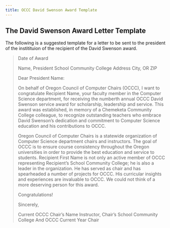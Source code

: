 ```yaml
---
title: OCCC David Swenson Award Template
---
```


## The David Swenson Award Letter Template

The following is a suggested template for a letter to be sent to the president of the institituion of the recipient
of the David Swenson award. 

>Date of Award
>
>Name, President
>School Community College
>Address
>City, OR ZIP
>
>Dear President Name:
>
>On behalf of Oregon Council of Computer Chairs (OCCC), I want to congratulate Recipient Name, your faculty member in the Computer Science department, for receiving the numberth annual OCCC David Swenson service award for scholarship, leadership and service. This award was established, in memory of a Chemeketa Community College colleague, to recognize outstanding teachers who embrace David Swenson’s dedication and commitment to Computer Science education and his contributions to OCCC.
>
>Oregon Council of Computer Chairs is a statewide organization of Computer Science department chairs and instructors. The goal of OCCC is to ensure course consistency throughout the Oregon universities in order to provide the best education and service to students. Recipient First Name is not only an active member of OCCC representing Recipient’s School Community College; he is also a leader in the organization. He has served as chair and has spearheaded a number of projects for OCCC. His curricular insights and experiences are invaluable to OCCC. We could not think of a more deserving person for this award.
>
>Congratulations!
>
>Sincerely,
>
>
>
>
>Current OCCC Chair’s Name
>Instructor, Chair’s School Community College
>And OCCC Current Year Chair